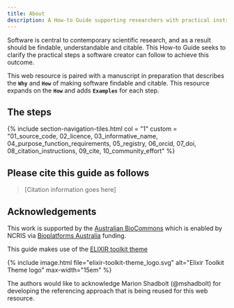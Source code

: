 ```yaml
---
title: About
description: A How-to Guide supporting researchers with practical instructions for making their software findable and citable.
---
```



Software is central to contemporary scientific research, and as a result should be findable, understandable and citable. This How-to Guide seeks to clarify the practical steps a software creator can follow to achieve this outcome. 

This web resource is paired with a manuscript in preparation that describes the **`Why`** and **`How`** of making software
findable and citable. This resource expands on the **`How`** and adds **`Examples`** for each step.


## The steps

{% include section-navigation-tiles.html col = "1" custom = "01_source_code, 02_licence, 03_informative_name, 04_purpose_function_requirements, 05_registry, 06_orcid, 07_doi, 08_citation_instructions, 09_cite, 10_community_effort" %}


## Please cite this guide as follows

> [Citation information goes here]


## Acknowledgements

This work is supported by the [Australian BioCommons](https://www.biocommons.org.au/) which is enabled by NCRIS via [Bioplatforms Australia](https://bioplatforms.com/) funding.

This guide makes use of the [ELIXIR toolkit theme](https://github.com/ELIXIR-Belgium/elixir-toolkit-theme)

{% include image.html file="elixir-toolkit-theme_logo.svg" alt="Elixir Toolkit Theme logo" max-width="15em" %}

The authors would like to acknowledge Marion Shadbolt (@mshadbolt) for developing the referencing approach that is being reused for this web resource. 
